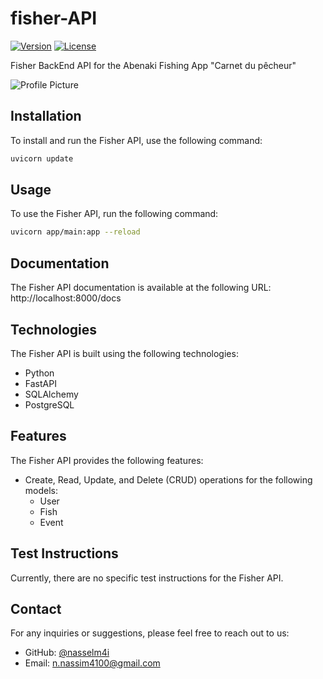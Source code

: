# fisher-API

[![Version](https://img.shields.io/badge/version-1.0.0-blue.svg)]()
[![License](https://img.shields.io/badge/license-MIT-green.svg)]()

Fisher BackEnd API for the Abenaki Fishing App "Carnet du pêcheur"

![Profile Picture](https://avatars.githubusercontent.com/u/63957268?s=400&v=4)

## Installation

To install and run the Fisher API, use the following command:

```bash
uvicorn update
```

## Usage

To use the Fisher API, run the following command:
```bash
uvicorn app/main:app --reload
```

## Documentation

The Fisher API documentation is available at the following URL: http://localhost:8000/docs


## Technologies

The Fisher API is built using the following technologies:

- Python
- FastAPI
- SQLAlchemy
- PostgreSQL

## Features

The Fisher API provides the following features:

- Create, Read, Update, and Delete (CRUD) operations for the following models:
    - User
    - Fish
    - Event


## Test Instructions

Currently, there are no specific test instructions for the Fisher API.

## Contact

For any inquiries or suggestions, please feel free to reach out to us:

- GitHub: [@nasselm4i](https://github.com/nasselm4i)
- Email: n.nassim4100@gmail.com
